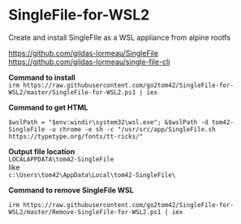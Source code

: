 # SingleFile-for-WSL2  
Create and install SingleFIle as a WSL appliance from alpine rootfs  

https://github.com/gildas-lormeau/SingleFile  
https://github.com/gildas-lormeau/single-file-cli

**Command to install**  
```irm https://raw.githubusercontent.com/go2tom42/SingleFile-for-WSL2/master/SingleFile-for-WSL2.ps1 | iex```  

**Command to get HTML**  

```$wslPath = "$env:windir\system32\wsl.exe"; &$wslPath -d tom42-SingleFile -u chrome -e sh -c "/usr/src/app/SingleFile.sh https://typetype.org/fonts/tt-ricks/"```  

**Output file location**  
```LOCALAPPDATA\tom42-SingleFile```  
like  
```c:\Users\tom42\AppData\Local\tom42-SingleFile\```


**Command to remove SingleFile WSL**  

```irm https://raw.githubusercontent.com/go2tom42/SingleFile-for-WSL2/master/Remove-SingleFile-for-WSL2.ps1 | iex```
